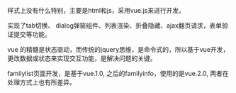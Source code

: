 样式上没有什么特别，主要是html和js，采用vue.js来进行开发。

实现了tab切换、 dialog弹窗组件、列表渲染、折叠隐藏、ajax翻页请求，表单验证提交等功能。

vue 的精髓是状态驱动，而传统的jquery思维，是命令式的，所以基于vue开发，更改数据或状态来实现交互功能，是解决问题的关键。

familylist页面开发，是基于vue.1.0,  之后的familyinfo，使用的是vue.2.0, 两者在处理方式上也有所差异。